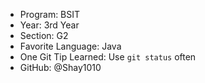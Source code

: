 - Program: BSIT
- Year: 3rd Year
- Section: G2
- Favorite Language: Java
- One Git Tip Learned: Use `git status` often
- GitHub: @Shay1010